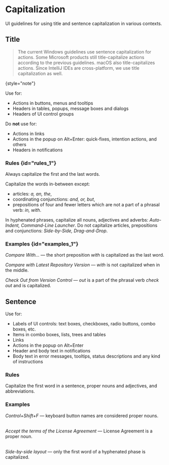 <!-- Copyright 2000-2024 JetBrains s.r.o. and contributors. Use of this source code is governed by the Apache 2.0 license. -->

# Capitalization

<link-summary>UI guidelines for using title and sentence capitalization in various contexts.</link-summary>

## Title

> The current Windows guidelines use sentence capitalization for actions. Some Microsoft products still title-capitalize actions according to the previous guidelines. macOS also title-capitalizes actions. Since IntelliJ IDEs are cross-platform, we use title capitalization as well.
>
{style="note"}

Use for:
* Actions in buttons, menus and tooltips
* Headers in tables, popups, message boxes and dialogs
* Headers of UI control groups

Do **not** use for:
* Actions in links
* Actions in the popup on <shortcut>Alt+Enter</shortcut>: quick-fixes, intention actions, and others
* Headers in notifications



### Rules {id="rules_1"}

Always capitalize the first and the last words.

Capitalize the words in-between except:
* articles: *a, an, the*,
* coordinating conjunctions: *and, or, but*,
* prepositions of four and fewer letters which are not a part of a phrasal verb: *in, with*.

In hyphenated phrases, capitalize all nouns, adjectives and adverbs: *Auto-Indent, Command-Line Launcher*.
Do not capitalize articles, prepositions and conjunctions: *Side-by-Side, Drag-and-Drop*.


### Examples {id="examples_1"}

*Compare With…* — the short preposition *with* is capitalized as the last word.

*Compare with Latest Repository Version* — *with* is not capitalized when in the middle.

*Check Out from Version Control* — *out* is a part of the phrasal verb *check out* and is capitalized.



## Sentence

Use for:
* Labels of UI controls: text boxes, checkboxes, radio buttons, combo boxes, etc.
* Items in combo boxes, lists, trees and tables
* Links
* Actions in the popup on Alt+Enter
* Header and body text in notifications
* Body text in error messages, tooltips, status descriptions and any kind of instructions


### Rules
Capitalize the first word in a sentence, proper nouns and adjectives, and abbreviations.

### Examples

<i>Control+Shift+F</i> — keyboard button names are considered proper nouns. <br/><br/>

<i>Accept the terms of the License Agreement</i> — License Agreement is a proper noun. <br/><br/>

<i>Side-by-side layout</i> — only the first word of a hyphenated phase is capitalized.
